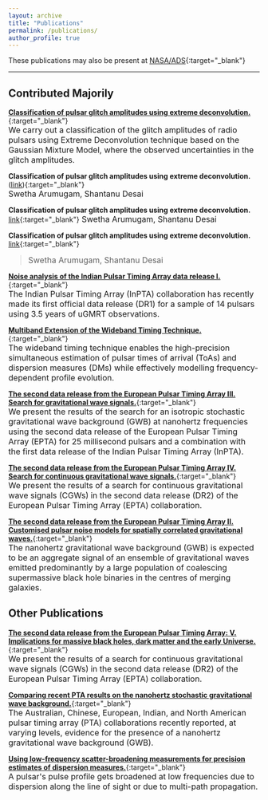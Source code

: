 ```yaml
---
layout: archive
title: "Publications"
permalink: /publications/
author_profile: true
---
```


These publications may also be present at [NASA/ADS](https://ui.adsabs.harvard.edu/search/p_=0&q=author%3A%22Arumugam%2C%20S.%22%20AND%20database%3Aastronomy&sort=date%20desc%2C%20bibcode%20desc){:target="_blank"}

---
## Contributed Majorily  
[**Classification of pulsar glitch amplitudes using extreme deconvolution.**](https://www.sciencedirect.com/science/article/abs/pii/S2214404822000799?via%3Dihub){:target="_blank"}    
<font size="3"> We carry out a classification of the glitch amplitudes of radio pulsars using Extreme Deconvolution technique based on the Gaussian Mixture Model, where the observed uncertainties in the glitch amplitudes.</font>

**Classification of pulsar glitch amplitudes using extreme deconvolution.** ([link](https://www.sciencedirect.com/science/article/abs/pii/S2214404822000799?via%3Dihub)){:target="_blank"}  
<font size="3"> Swetha Arumugam, Shantanu Desai </font>

**Classification of pulsar glitch amplitudes using extreme deconvolution.** [link](https://www.sciencedirect.com/science/article/abs/pii/S2214404822000799?via%3Dihub){:target="_blank"}<font size="3"> Swetha Arumugam, Shantanu Desai </font>

**Classification of pulsar glitch amplitudes using extreme deconvolution.** [link](https://www.sciencedirect.com/science/article/abs/pii/S2214404822000799?via%3Dihub){:target="_blank"}
> <font size="3"> Swetha Arumugam, Shantanu Desai </font>

[**Noise analysis of the Indian Pulsar Timing Array data release I.**](https://journals.aps.org/prd/abstract/10.1103/PhysRevD.108.023008){:target="_blank"}  
<font size="3"> The Indian Pulsar Timing Array (InPTA) collaboration has recently made its first official data release (DR1) for a sample of 14 pulsars using 3.5 years of uGMRT observations.</font>


[**Multiband Extension of the Wideband Timing Technique.**](https://academic.oup.com/mnras/article/527/1/213/7310865){:target="_blank"}  
<font size="3"> The wideband timing technique enables the high-precision simultaneous estimation of pulsar times of arrival (ToAs) and dispersion measures (DMs) while effectively modelling frequency-dependent profile evolution.</font>


[**The second data release from the European Pulsar Timing Array III. Search for gravitational wave
signals.**](https://www.aanda.org/articles/aa/abs/2023/10/aa46844-23/aa46844-23.html){:target="_blank"}  
<font size="3"> We present the results of the search for an isotropic stochastic gravitational wave background (GWB) at nanohertz frequencies using the second data release of the European Pulsar Timing Array (EPTA) for 25 millisecond pulsars and a combination with the first data release of the Indian Pulsar Timing Array (InPTA).</font>


[**The second data release from the European Pulsar Timing Array IV. Search for continuous gravitational
wave signals.**](https://arxiv.org/abs/2306.16226){:target="_blank"}  
<font size="3"> We present the results of a search for continuous gravitational wave signals (CGWs) in the second data release (DR2) of the European Pulsar Timing Array (EPTA) collaboration.</font>


[**The second data release from the European Pulsar Timing Array II. Customised pulsar noise models
for spatially correlated gravitational waves.**](https://www.aanda.org/articles/aa/full_html/2023/10/aa46842-23/aa46842-23.html){:target="_blank"}  
<font size="3"> The nanohertz gravitational wave background (GWB) is expected to be an aggregate signal of an ensemble of gravitational waves emitted predominantly by a large population of coalescing supermassive black hole binaries in the centres of merging galaxies.</font>


## Other Publications 
[**The second data release from the European Pulsar Timing Array: V. Implications for massive black holes,
dark matter and the early Universe.**](https://arxiv.org/abs/2306.162271){:target="_blank"}  
<font size="3"> We present the results of a search for continuous gravitational wave signals (CGWs) in the second data release (DR2) of the European Pulsar Timing Array (EPTA) collaboration.</font>


[**Comparing recent PTA results on the nanohertz stochastic gravitational wave background.**](https://arxiv.org/abs/2309.00693){:target="_blank"}  
<font size="3"> The Australian, Chinese, European, Indian, and North American pulsar timing array (PTA) collaborations recently reported, at varying levels, evidence for the presence of a nanohertz gravitational wave background (GWB). </font>


[**Using low-frequency scatter-broadening measurements for precision estimates of dispersion measures.**](https://arxiv.org/abs/2309.16765){:target="_blank"}  
<font size="3"> A pulsar's pulse profile gets broadened at low frequencies due to dispersion along the line of sight or due to multi-path propagation.</font>


